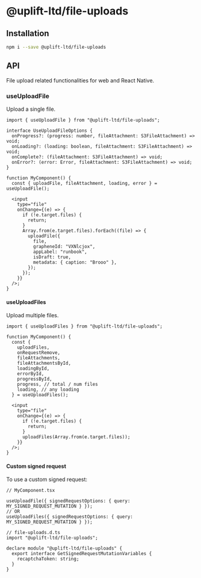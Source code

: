 # @uplift-ltd/file-uploads

## Installation

```sh
npm i --save @uplift-ltd/file-uploads
```

## API

File upload related functionalities for web and React Native.

### useUploadFile

Upload a single file.

```tsx
import { useUploadFile } from "@uplift-ltd/file-uploads";

interface UseUploadFileOptions {
  onProgress?: (progress: number, fileAttachment: S3FileAttachment) => void;
  onLoading?: (loading: boolean, fileAttachment: S3FileAttachment) => void;
  onComplete?: (fileAttachment: S3FileAttachment) => void;
  onError?: (error: Error, fileAttachment: S3FileAttachment) => void;
}

function MyComponent() {
  const { uploadFile, fileAttachment, loading, error } = useUploadFile();

  <input
    type="file"
    onChange={(e) => {
      if (!e.target.files) {
        return;
      }
      Array.from(e.target.files).forEach((file) => {
        uploadFile({
          file,
          grapheneId: "VXNlcjox",
          appLabel: "runbook",
          isDraft: true,
          metadata: { caption: "Brooo" },
        });
      });
    }}
  />;
}
```

#### useUploadFiles

Upload multiple files.

```tsx
import { useUploadFiles } from "@uplift-ltd/file-uploads";

function MyComponent() {
  const {
    uploadFiles,
    onRequestRemove,
    fileAttachments,
    fileAttachmentsById,
    loadingById,
    errorById,
    progressById,
    progress, // total / num files
    loading, // any loading
  } = useUploadFiles();

  <input
    type="file"
    onChange={(e) => {
      if (!e.target.files) {
        return;
      }
      uploadFiles(Array.from(e.target.files));
    }}
  />;
}
```

#### Custom signed request

To use a custom signed request:

```tsx
// MyComponent.tsx

useUploadFile({ signedRequestOptions: { query: MY_SIGNED_REQUEST_MUTATION } });
// OR
useUploadFiles({ signedRequestOptions: { query: MY_SIGNED_REQUEST_MUTATION } });

// file-uploads.d.ts
import "@uplift-ltd/file-uploads";

declare module "@uplift-ltd/file-uploads" {
  export interface GetSignedRequestMutationVariables {
    recaptchaToken: string;
  }
}
```
